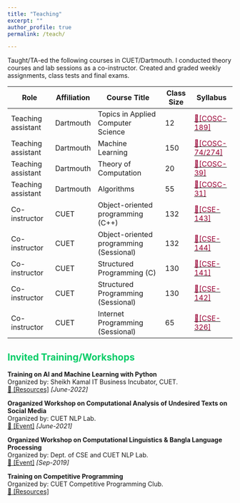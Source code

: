 ```yaml
---
title: "Teaching"
excerpt: ""
author_profile: true
permalink: /teach/

---
```


Taught/TA-ed the following courses in CUET/Dartmouth. I conducted theory courses and lab sessions as a co-instructor. Created and graded weekly assignments, class tests and final exams. 

| Role | Affiliation | Course Title | Class Size | Syllabus |
|-- | ----          | --          | ----         | -----|
|Teaching assistant | Dartmouth | Topics in Applied Computer Science | 12 | [<font color= "#990033" >🎯[COSC-189]</font>](https://dartmouth.smartcatalogiq.com/en/current/orc/departments-programs-graduate/computer-science/cosc-computer-science/100/cosc-189/)|
|Teaching assistant | Dartmouth | Machine Learning | 150 | [<font color= "#990033" >🎯[COSC-74/274]</font>](https://dartmouth.smartcatalogiq.com/current/orc/departments-programs-undergraduate/computer-science/cosc-computer-science-undergraduate/cosc-74/)|
|Teaching assistant | Dartmouth | Theory of Computation | 20 | [<font color= "#990033" >🎯[COSC-39]</font>](https://www.cs.dartmouth.edu/~ac/Teach/CS39-Winter23/index.php)|
|Teaching assistant | Dartmouth | Algorithms | 55 | [<font color= "#990033" >🎯[COSC-31]</font>](https://www.cs.dartmouth.edu/~deepc/cs31-lecture-notes.htm)|
|Co-instructor | CUET | Object-oriented programming (C++) | 132 | [<font color= "#990033" >🎯[CSE-143]</font>](../files/Course-Syllabus-for-CSE-143.pdf)|
|Co-instructor | CUET | Object-oriented programming (Sessional) | 132 | [<font color= "#990033" >🎯[CSE-144]</font>](../files/Lab_Manual_OOP_144.pdf)|
|Co-instructor | CUET | Structured Programming (C) | 130 | [<font color= "#990033" >🎯[CSE-141]</font>](../files/Course_Syllabus.pdf)|
|Co-instructor | CUET | Structured Programming (Sessional) | 130 | [<font color= "#990033" >🎯[CSE-142]</font>](../files/CSE-142-Lecture-Plan.pdf)|
|Co-instructor | CUET | Internet Programming (Sessional) | 65 | [<font color= "#990033" >🎯[CSE-326]</font>](../files/Course-Syllabus-for-CSE-326.pdf)|



## <font color="#00cc66"> Invited Training/Workshops </font>  
**Training on AI and Machine Learning with Python**  <br/>
Organized by: Sheikh Kamal IT Business Incubator, CUET. <br/>
[🔗 [Resources]](https://github.com/eftekhar-hossain/SKBI_Training) *[June-2022]*

**Oraganized Workshop on Computational Analysis of Undesired Texts on Social Media**  <br/>
Organized by: CUET NLP Lab. <br/>
[🔗 [Event]](https://www.facebook.com/events/473508927324119/?active_tab=discussion) *[June-2021]*

**Organized Workshop on Computational Linguistics & Bangla Language Processing**  <br/>
Organized by: Dept. of CSE and CUET NLP Lab. <br/>
[🔗 [Event]](https://www.cuet.ac.bd/clblp/) *[Sep-2019]*

**Training on Competitive Programming**  <br/>
Organized by: CUET Competitive Programming Club.  <br/>
[🔗 [Resources]](https://drive.google.com/file/d/15nceicASw_4x3fxHrPZwarNAZlWLoTAi/view?usp=sharing)


<!---
| Course Code|  Course Title                   | Class             | Course Plan   | Student Count | 
| ---     | ------                          | --                 | -------    | ------ |
| CSE-143    | OOP (C++)                       | Level-1 Term-II (CSE-19)|[<font color= "#990033" >CSE-143</font>](../files/Course-Syllabus-for-CSE-143.pdf)|   132      |
| CSE-144    | OOP - Sessional (C++)           | Level-1 Term-II (CSE-19)| [<font color= "#990033" >CSE-144</font>](../files/Lab_Manual_OOP_144.pdf)|   132     |
| CSE-141    | Structured Programming (C)      | Level-1 Term-I (CSE-19)|[<font color= "#990033" >CSE-141</font>](../files/Course_Syllabus.pdf)|   132      |
| CSE-142    | Structured Programming - Sessional| Level-1 Term-I (CSE-19)|[<font color= "#990033" >CSE-142</font>](../files/CSE-142-Lecture-Plan.pdf)|   132      |
| CSE-326    | Internet Programming - Sessional| Level-3 Term-I (CSE-17)| [<font color= "#990033" >CSE-326</font>](../files/Course-Syllabus-for-CSE-326.pdf)|   130     |
| CSE-144    | OOP - Sessional (C++)           | Level-1 Term-II (CSE-18)|[<font color= "#990033" >CSE-144</font>](../files/Lab_Manual_OOP_144.pdf)|   130     |
| CSE-191    | Computer Programming (C)        | Level-1 Term-II (MIE-18)|                   |   30      |
-->


<!---
## <font color="#00cc66"> FAQs </font>  
List of some questions that my students frequently ask me. If you have any other questions email or meet me in person. 

**1. I am interested in ML/NLP research, from where I should start?**   
Will answer.

**2. Know the basics of programming. Wish to participate and do well in ACM ICPC**
Will ansewer.
**3. How to maintain good GPA with decent programming skill.**
Will answer.
-->
